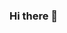 ### Hi there 👋

<!--
**Zinwaiyan274/Zinwaiyan274** is a ✨ _special_ ✨ repository because its `README.md` (this file) appears on your GitHub profile.

[![GitHub Streak](http://github-readme-streak-stats.herokuapp.com?user=Zinwaiyan274&theme=highcontrast)](https://git.io/streak-stats)
